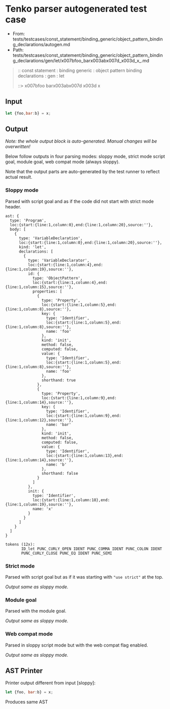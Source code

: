 # Tenko parser autogenerated test case

- From: tests/testcases/const_statement/binding_generic/object_pattern_binding_declarations/autogen.md
- Path: tests/testcases/const_statement/binding_generic/object_pattern_binding_declarations/gen/let/x007bfoo_barx003abx007d_x003d_x_.md

> :: const statement : binding generic : object pattern binding declarations : gen : let
>
> ::> x007bfoo barx003abx007d x003d x

## Input


`````js
let {foo,bar:b} = x;
`````

## Output

_Note: the whole output block is auto-generated. Manual changes will be overwritten!_

Below follow outputs in four parsing modes: sloppy mode, strict mode script goal, module goal, web compat mode (always sloppy).

Note that the output parts are auto-generated by the test runner to reflect actual result.

### Sloppy mode

Parsed with script goal and as if the code did not start with strict mode header.

`````
ast: {
  type: 'Program',
  loc:{start:{line:1,column:0},end:{line:1,column:20},source:''},
  body: [
    {
      type: 'VariableDeclaration',
      loc:{start:{line:1,column:0},end:{line:1,column:20},source:''},
      kind: 'let',
      declarations: [
        {
          type: 'VariableDeclarator',
          loc:{start:{line:1,column:4},end:{line:1,column:19},source:''},
          id: {
            type: 'ObjectPattern',
            loc:{start:{line:1,column:4},end:{line:1,column:15},source:''},
            properties: [
              {
                type: 'Property',
                loc:{start:{line:1,column:5},end:{line:1,column:8},source:''},
                key: {
                  type: 'Identifier',
                  loc:{start:{line:1,column:5},end:{line:1,column:8},source:''},
                  name: 'foo'
                },
                kind: 'init',
                method: false,
                computed: false,
                value: {
                  type: 'Identifier',
                  loc:{start:{line:1,column:5},end:{line:1,column:8},source:''},
                  name: 'foo'
                },
                shorthand: true
              },
              {
                type: 'Property',
                loc:{start:{line:1,column:9},end:{line:1,column:14},source:''},
                key: {
                  type: 'Identifier',
                  loc:{start:{line:1,column:9},end:{line:1,column:12},source:''},
                  name: 'bar'
                },
                kind: 'init',
                method: false,
                computed: false,
                value: {
                  type: 'Identifier',
                  loc:{start:{line:1,column:13},end:{line:1,column:14},source:''},
                  name: 'b'
                },
                shorthand: false
              }
            ]
          },
          init: {
            type: 'Identifier',
            loc:{start:{line:1,column:18},end:{line:1,column:19},source:''},
            name: 'x'
          }
        }
      ]
    }
  ]
}

tokens (12x):
       ID_let PUNC_CURLY_OPEN IDENT PUNC_COMMA IDENT PUNC_COLON IDENT
       PUNC_CURLY_CLOSE PUNC_EQ IDENT PUNC_SEMI
`````

### Strict mode

Parsed with script goal but as if it was starting with `"use strict"` at the top.

_Output same as sloppy mode._

### Module goal

Parsed with the module goal.

_Output same as sloppy mode._

### Web compat mode

Parsed in sloppy script mode but with the web compat flag enabled.

_Output same as sloppy mode._

## AST Printer

Printer output different from input [sloppy]:

````js
let {foo, bar:b} = x;
````

Produces same AST
